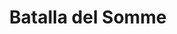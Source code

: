 ﻿---
title: "Batalla del Somme"
permalink: periodes_973.html
layout: periode
dataInici: 1916-07-01
dataFi: 1916-11-18
sidebar: periodes
pares:
  - id: 432
    title: "Guerra de Trincheras"
    dataInici: "(1914-10-19)"
    dataFi: "(1918-03-21)"

fills:
jocsPrincipals:
  - title: "The Big Push: The Battle of the Somme"
    bggId: 13979
    dataInici: 
    dataFi: 

  - title: "Somme 1918"
    bggId: 91739
    dataInici: 
    dataFi: 

jocsEscenaris:
  - title: "First Day of the Somme"
    bggId: 14136
    dataInici: 
    dataFi: 

jocsEpoca:
jocsEpocaEscenaris:
---
